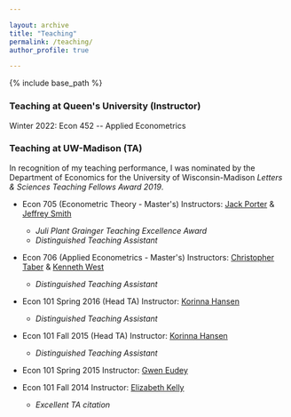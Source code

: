 ```yaml
---

layout: archive
title: "Teaching"
permalink: /teaching/
author_profile: true

---
```


{% include base_path %}


### Teaching at Queen's University (Instructor)

Winter 2022: Econ 452 -- Applied Econometrics

### Teaching at UW-Madison (TA)
In recognition of my teaching performance, I was nominated by the Department of Economics for the University of Wisconsin-Madison *Letters & Sciences Teaching Fellows Award 2019*.

- Econ 705 (Econometric Theory - Master's) Instructors: [Jack Porter](https://www.ssc.wisc.edu/~jrporter/) & [Jeffrey Smith](https://sites.google.com/site/econjeffsmith/home)
  - _Juli Plant Grainger Teaching Excellence Award_
  - _Distinguished Teaching Assistant_

- Econ 706 (Applied Econometrics - Master's)  Instructors: [Christopher Taber](https://www.ssc.wisc.edu/~ctaber/) & [Kenneth West](https://www.ssc.wisc.edu/~kwest/)  
  - _Distinguished Teaching Assistant_

- Econ 101 Spring 2016 (Head TA) Instructor: [Korinna Hansen](https://www.ssc.wisc.edu/~kohansen/)
    - _Distinguished Teaching Assistant_

- Econ 101 Fall 2015 (Head TA) Instructor: [Korinna Hansen](https://www.ssc.wisc.edu/~kohansen/)
    - _Distinguished Teaching Assistant_

- Econ 101 Spring 2015 Instructor: [Gwen Eudey](https://econ.wisc.edu/staff/eudey-gwen/)

- Econ 101 Fall 2014 Instructor: [Elizabeth Kelly](https://econ.wisc.edu/staff/kelly-elizabeth/) 
    - _Excellent TA citation_
